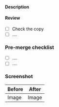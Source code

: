 #### Description

#### Review

- [ ] Check the copy
- [ ] ....

### Pre-merge checklist

- [ ] ....
- [ ] ....

### Screenshot

| Before | After |
|--------|-------|
|Image   | Image |
